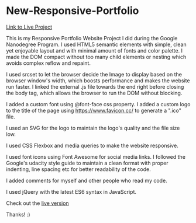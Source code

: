 # New-Responsive-Portfolio
[Link to Live Project](https://vasudevapitta.github.io/New-Responsive-Portfolio/)

This is my Responsive Portfolio Website Project I did during the Google Nanodegree Program. I used HTML5 semantic elements with simple, clean yet enjoyable layout and with minimal amount of fonts and color palette. I made the DOM compact without too many child elements or nesting which avoids complex reflow and repaint.
 
I used srcset to let the browser decide the Image to display based on the browser window's width, which boosts performance and makes the website run faster.
I linked the external .js file towards the end right before closing the body tag, which allows the browser to run the DOM without blocking.

I added a custom font using @font-face css property. I added a custom logo to the title of the page using https://www.favicon.cc/ to generate a ".ico" file.

I used an SVG for the logo to maintain the logo's quality and the file size low.

I used CSS Flexbox and media queries to make the website responsive.

I used font icons using Font Awesome for social media links.
I followed the Google's udacity style guide to maintain a clean format with proper indenting, line spacing etc for better readability of the code.

I added comments for myself and other people who read my code.

I used jQuery with the latest ES6 syntax in JavaScript.


Check out the [live version](https://vasudevapitta.github.io/New-Responsive-Portfolio/)

Thanks! :)
